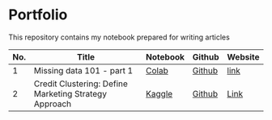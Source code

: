 # Portfolio
This repository contains my notebook prepared for writing articles

|No.|Title|Notebook|Github|Website|
|---|---|---|---|---|
|1|Missing data 101 - part 1|[Colab](https://colab.research.google.com/github/Duckkapon/Portfolio/blob/main/Missing_Data_101.ipynb)|[Github](https://github.com/Duckkapon/Portfolio/blob/main/Missing_Data_101.ipynb)|[link](https://pakkapontontiwich.wordpress.com/2023/12/04/missing-data-101-part-1-understanding-the-missing-data/)
|2|Credit Clustering: Define Marketing Strategy Approach|[Kaggle](https://www.kaggle.com/pakkapontontiwich/develop-customer-segmentation-to-define-marketing)|[Github](https://github.com/Duckkapon/Portfolio/blob/main/develop_customer_segmentation_to_define_marketing.ipynb)|[Link](https://pakkapontontiwich.wordpress.com/2023/12/07/credit-clustering-define-marketing-strategy-approach-through-customer-insights-analysis/)
